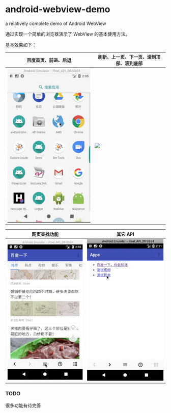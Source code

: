 # android-webview-demo
a relatively complete demo of Android WebView

通过实现一个简单的浏览器演示了 WebView 的基本使用方法。

基本效果如下：

| 百度首页、前进、后退 | 刷新、上一页、下一页、滚到顶部、滚到底部
| -- | --
| ![](./screenshots/1.gif) | ![](./screenshots/2.gif)

| 网页查找功能 | 其它 API
| -- | --
| ![](./screenshots/3.gif) | ![](./screenshots/4.gif)


### TODO
很多功能有待完善
